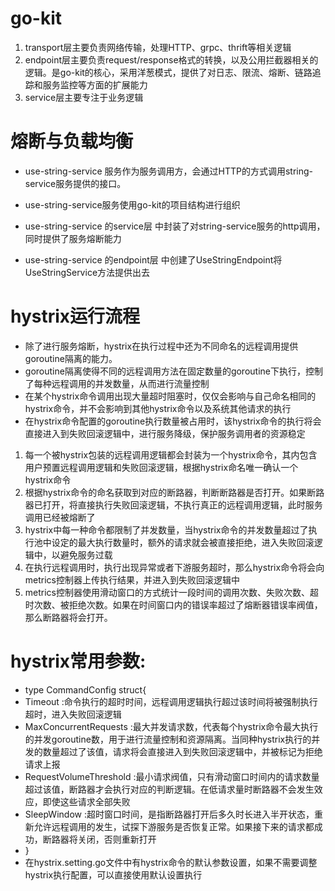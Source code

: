 # go-kit
1. transport层主要负责网络传输，处理HTTP、grpc、thrift等相关逻辑
2. endpoint层主要负责request/response格式的转换，以及公用拦截器相关的逻辑。是go-kit的核心，采用洋葱模式，提供了对日志、限流、熔断、链路追踪和服务监控等方面的扩展能力
3. service层主要专注于业务逻辑

# 熔断与负载均衡
* use-string-service 服务作为服务调用方，会通过HTTP的方式调用string-service服务提供的接口。
* use-string-service服务使用go-kit的项目结构进行组织

* use-string-service 的service层 中封装了对string-service服务的http调用，同时提供了服务熔断能力
* use-string-service 的endpoint层 中创建了UseStringEndpoint将UseStringService方法提供出去

# hystrix运行流程
* 除了进行服务熔断，hystrix在执行过程中还为不同命名的远程调用提供goroutine隔离的能力。
* goroutine隔离使得不同的远程调用方法在固定数量的goroutine下执行，控制了每种远程调用的并发数量，从而进行流量控制
* 在某个hystrix命令调用出现大量超时阻塞时，仅仅会影响与自己命名相同的hystrix命令，并不会影响到其他hystrix命令以及系统其他请求的执行
* 在hystrix命令配置的goroutine执行数量被占用时，该hystrix命令的执行将会直接进入到失败回滚逻辑中，进行服务降级，保护服务调用者的资源稳定

1. 每一个被hystrix包装的远程调用逻辑都会封装为一个hystrix命令，其内包含用户预置远程调用逻辑和失败回滚逻辑，根据hystrix命名唯一确认一个hystrix命令
2. 根据hystrix命令的命名获取到对应的断路器，判断断路器是否打开。如果断路器已打开，将直接执行失败回滚逻辑，不执行真正的远程调用逻辑，此时服务调用已经被熔断了
3. hystrix中每一种命令都限制了并发数量，当hystrix命令的并发数量超过了执行池中设定的最大执行数量时，额外的请求就会被直接拒绝，进入失败回滚逻辑中，以避免服务过载
4. 在执行远程调用时，执行出现异常或者下游服务超时，那么hystrix命令将会向metrics控制器上传执行结果，并进入到失败回滚逻辑中
5. metrics控制器使用滑动窗口的方式统计一段时间的调用次数、失败次数、超时次数、被拒绝次数。如果在时间窗口内的错误率超过了熔断器错误率阀值，那么断路器将会打开。

# hystrix常用参数:
* type CommandConfig struct{
* Timeout :命令执行的超时时间，远程调用逻辑执行超过该时间将被强制执行超时，进入失败回滚逻辑
* MaxConcurrentRequests :最大并发请求数，代表每个hystrix命令最大执行的并发goroutine数，用于进行流量控制和资源隔离。当同种hystrix执行的并发的数量超过了该值，请求将会直接进入到失败回滚逻辑中，并被标记为拒绝请求上报
* RequestVolumeThreshold :最小请求阀值，只有滑动窗口时间内的请求数量超过该值，断路器才会执行对应的判断逻辑。在低请求量时断路器不会发生效应，即使这些请求全部失败
* SleepWindow :超时窗口时间，是指断路器打开后多久时长进入半开状态，重新允许远程调用的发生，试探下游服务是否恢复正常。如果接下来的请求都成功，断路器将关闭，否则重新打开
* }
* 在hystrix.setting.go文件中有hystrix命令的默认参数设置，如果不需要调整hystrix执行配置，可以直接使用默认设置执行